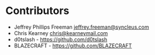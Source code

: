 # Contributors

* Jeffrey Phillips Freeman <jeffrey.freeman@syncleus.com>
* Chris Kearney <chris@kearneymail.com>
* d0tslash - https://github.com/d0tslash
* BLAZECRAFT - https://github.com/BLAZECRAFT
